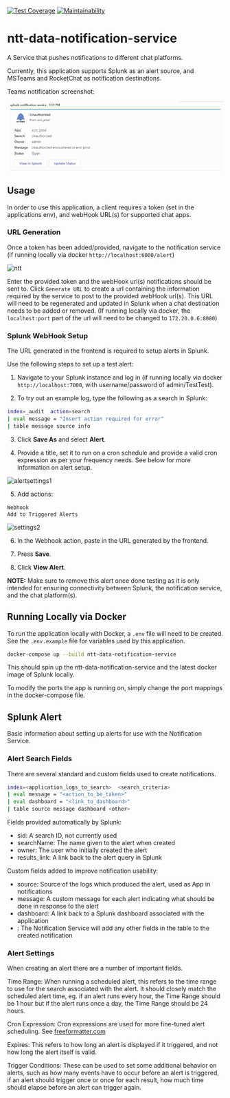 [![Test Coverage](https://api.codeclimate.com/v1/badges/b6bb35624e04cdfb7364/test_coverage)](https://codeclimate.com/github/SierraSystems/ntt-data-notification-service/test_coverage) [![Maintainability](https://api.codeclimate.com/v1/badges/b6bb35624e04cdfb7364/maintainability)](https://codeclimate.com/github/SierraSystems/ntt-data-notification-service/maintainability)

# ntt-data-notification-service

A Service that pushes notifications to different chat platforms.

Currently, this application supports Splunk as an alert source, and MSTeams and RocketChat as notification destinations.

Teams notification screenshot:

![teams-message](docs/images/teams-notification.png)

## Usage

In order to use this application, a client requires a token (set in the applications env), and webHook URL(s) for supported chat apps.

### URL Generation

Once a token has been added/provided, navigate to the notification service (if running locally via docker `http://localhost:6000/alert`)

![ntt](https://user-images.githubusercontent.com/28017034/83478036-a8378480-a449-11ea-96fb-83a4e58c5004.PNG)

Enter the provided token and the webHook url(s) notifications should be sent to. Click `Generate URL` to create a url containing the information required by the service to post to the provided webHook url(s). This URL will need to be regenerated and updated in Splunk when a chat destination needs to be added or removed. (If running locally via docker, the `localhost:port` part of the url will need to be changed to `172.20.0.6:8080`)

### Splunk WebHook Setup

The URL generated in the frontend is required to setup alerts in Splunk.

Use the following steps to set up a test alert:

1. Navigate to your Splunk instance and log in (if running locally via docker `http://localhost:7000`, with username/password of admin/TestTest).

2. To try out an example log, type the following as a search in Splunk:
```bash
index=_audit  action=search
| eval message = "Insert action required for error"
| table message source info
```

3. Click <b>Save As</b> and select <b>Alert</b>.

4. Provide a title, set it to run on a cron schedule and provide a valid cron expression as per your frequency needs. See below for more information on alert setup.

<img width="540" alt="alertsettings1" src="https://user-images.githubusercontent.com/28017034/82948601-e965fb00-9f56-11ea-93cd-7c81dd0bfc9a.PNG">

5. Add actions:
```
Webhook
Add to Triggered Alerts
```

<img width="498" alt="settings2" src="https://user-images.githubusercontent.com/28017034/82948608-ec60eb80-9f56-11ea-90e8-b1bbf4a17190.PNG">

6. In the Webhook action, paste in the URL generated by the frontend.

7. Press <b>Save</b>.

8. Click <b>View Alert</b>.

<b>NOTE:</b> Make sure to remove this alert once done testing as it is only intended for ensuring connectivity between Splunk, the notification service, and the chat platform(s).


## Running Locally via Docker

To run the application locally with Docker, a `.env` file will need to be created. See the `.env.example` file for variables used by this application.

```bash
docker-compose up --build ntt-data-notification-service
```

This should spin up the ntt-data-notification-service and the latest docker image of Splunk locally.

To modify the ports the app is running on, simply change the port mappings in the docker-compose file.

## Splunk Alert

Basic information about setting up alerts for use with the Notification Service.

### Alert Search Fields

There are several standard and custom fields used to create notifications.

```bash
index=<application_logs_to_search>  <search_criteria>
| eval message = "<action_to_be_taken>"
| eval dashboard = "<link_to_dashboard>"
| table source message dashboard <other>
```

Fields provided automatically by Splunk:
- sid: A search ID, not currently used
- searchName: The name given to the alert when created
- owner: The user who initially created the alert
- results_link: A link back to the alert query in Splunk

Custom fields added to improve notification usability:
- source: Source of the logs which produced the alert, used as App in notifications
- message: A custom message for each alert indicating what should be done in response to the alert
- dashboard: A link back to a Splunk dashboard associated with the application
- <other>: The Notification Service will add any other fields in the table to the created notification

### Alert Settings

When creating an alert there are a number of important fields.

Time Range: When running a scheduled alert, this refers to the time range to use for the search associated with the alert. It should closely match the scheduled alert time, eg. if an alert runs every hour, the Time Range should be 1 hour but if the alert runs once a day, the Time Range should be 24 hours.

Cron Expression: Cron expressions are used for more fine-tuned alert scheduling. See [freeformatter.com](https://www.freeformatter.com/cron-expression-generator-quartz.html)

Expires: This refers to how long an alert is displayed if it triggered, and not how long the alert itself is valid.

Trigger Conditions: These can be used to set some additional behavior on alerts, such as how many events have to occur before an alert is triggered, if an alert should trigger once or once for each result, how much time should elapse before an alert can trigger again. 
